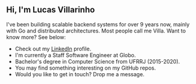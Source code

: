 ## Hi, I'm Lucas Villarinho

I've been building scalable backend systems for over 9 years now, mainly with Go and distributed architectures. Most people call me Villa. Want to know more? See below:

- Check out my [LinkedIn](https://www.linkedin.com/in/lucas-villarinho/) profile.
- I'm currently a Staff Software Engineer at Globo.
- Bachelor's degree in Computer Science from UFRRJ (2015-2020).
- You may find something interesting on my GitHub repos.
- Would you like to get in touch? Drop me a message.
